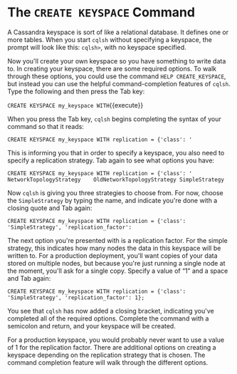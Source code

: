 # The `CREATE KEYSPACE` Command 

A Cassandra keyspace is sort of like a relational database. It defines one or more tables. When you start `cqlsh` without specifying a keyspace, the prompt will look like this: `cqlsh>`, with no keyspace specified.

Now you'll create your own keyspace so you have something to write data to. In creating your keyspace, there are some required options. To walk through these options, you could use the command `HELP CREATE_KEYSPACE`, but instead you can use the helpful command-completion features of `cqlsh`. Type the following and then press the Tab key:

`CREATE KEYSPACE my_keyspace WITH`{{execute}}

When you press the Tab key, `cqlsh` begins completing the syntax of your command so that it reads:

`CREATE KEYSPACE my_keyspace WITH replication = {'class': '`

This is informing you that in order to specify a keyspace, you also need to specify a replication strategy. Tab again to see what options you have:

`CREATE KEYSPACE my_keyspace WITH replication = {'class': '
NetworkTopologyStrategy    OldNetworkTopologyStrategy SimpleStrategy`

Now `cqlsh` is giving you three strategies to choose from. For now, choose the `SimpleStrategy` by typing the name, and indicate you're done with a closing quote and Tab again:

`CREATE KEYSPACE my_keyspace WITH replication = {'class': 'SimpleStrategy', 'replication_factor':`

The next option you're presented with is a replication factor. For the simple strategy, this indicates how many nodes the data in this keyspace will be written to. For a production deployment, you'll want copies of your data stored on multiple nodes, but because you're just running a single node at the moment, you'll ask for a single copy. Specify a value of &ldquo;1&rdquo; and a space and Tab again:

`CREATE KEYSPACE my_keyspace WITH replication = {'class': 'SimpleStrategy', 'replication_factor': 1};`

You see that `cqlsh` has now added a closing bracket, indicating you've completed all of the required options. Complete the command with a semicolon and return, and your keyspace will be created.

For a production keyspace, you would probably never want to use a value of 1 for the replication factor. There are additional options on creating a keyspace depending on the replication strategy that is chosen. The command completion feature will walk through the different options.



